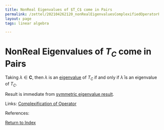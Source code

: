```yaml
---
title: NonReal Eigenvalues of $T_C$ come in Pairs
permalink: /zettel/202104262120_nonRealEigenvaluesComplexifiedOperatorPairs
layout: page
tags: linear algebra

---
```

# NonReal Eigenvalues of $T_C$ come in Pairs

Taking $\lambda \in \mathbf{C}$, then $\lambda$ is an [eigenvalue](202102120912_eigenvalueDefinition) of 
$T_C$ if and only if $\bar{\lambda}$ is an eigenvalue of $T_C$.

Result is immediate from [symmetric eigenvalue result](202104262117_symetricEigenvalueComplexifiedOperator).

Links: [Complexification of Operator](202104251532_complexificationOperator)

References: 

[Return to Index](index)